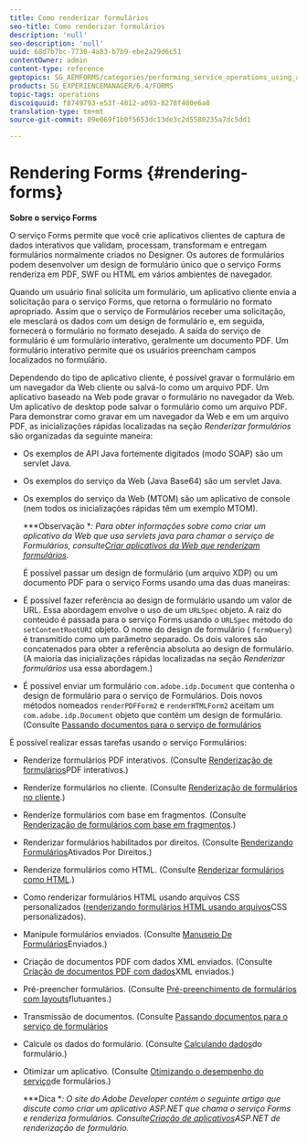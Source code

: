 ```yaml
---
title: Como renderizar formulários
seo-title: Como renderizar formulários
description: 'null'
seo-description: 'null'
uuid: 68d7b7bc-7730-4a83-b7b9-ebe2a29d6c51
contentOwner: admin
content-type: reference
geptopics: SG_AEMFORMS/categories/performing_service_operations_using_apis
products: SG_EXPERIENCEMANAGER/6.4/FORMS
topic-tags: operations
discoiquuid: f8749793-e53f-4812-a093-8278f480e6a8
translation-type: tm+mt
source-git-commit: 09e069f1b0f5653dc13de3c2d5580235a7dc5dd1

---
```



# Rendering Forms {#rendering-forms}

**Sobre o serviço Forms**

O serviço Forms permite que você crie aplicativos clientes de captura de dados interativos que validam, processam, transformam e entregam formulários normalmente criados no Designer. Os autores de formulários podem desenvolver um design de formulário único que o serviço Forms renderiza em PDF, SWF ou HTML em vários ambientes de navegador.

Quando um usuário final solicita um formulário, um aplicativo cliente envia a solicitação para o serviço Forms, que retorna o formulário no formato apropriado. Assim que o serviço de Formulários receber uma solicitação, ele mesclará os dados com um design de formulário e, em seguida, fornecerá o formulário no formato desejado. A saída do serviço de formulário é um formulário interativo, geralmente um documento PDF. Um formulário interativo permite que os usuários preencham campos localizados no formulário.

Dependendo do tipo de aplicativo cliente, é possível gravar o formulário em um navegador da Web cliente ou salvá-lo como um arquivo PDF. Um aplicativo baseado na Web pode gravar o formulário no navegador da Web. Um aplicativo de desktop pode salvar o formulário como um arquivo PDF. Para demonstrar como gravar em um navegador da Web e em um arquivo PDF, as inicializações rápidas localizadas na seção *Renderizar formulários* são organizadas da seguinte maneira:

* Os exemplos de API Java fortemente digitados (modo SOAP) são um servlet Java.
* Os exemplos do serviço da Web (Java Base64) são um servlet Java.
* Os exemplos do serviço da Web (MTOM) são um aplicativo de console (nem todos os inicializações rápidas têm um exemplo MTOM).

   ***Observação **: Para obter informações sobre como criar um aplicativo da Web que usa servlets java para chamar o serviço de Formulários, consulte[Criar aplicativos da Web que renderizam formulários](/help/forms/developing/creating-web-applications-renders-forms.md).*

   É possível passar um design de formulário (um arquivo XDP) ou um documento PDF para o serviço Forms usando uma das duas maneiras:

* É possível fazer referência ao design de formulário usando um valor de URL. Essa abordagem envolve o uso de um `URLSpec` objeto. A raiz do conteúdo é passada para o serviço Forms usando o `URLSpec` método do `setContentRootURI` objeto. O nome do design de formulário ( `formQuery`) é transmitido como um parâmetro separado. Os dois valores são concatenados para obter a referência absoluta ao design de formulário. (A maioria das inicializações rápidas localizadas na seção *Renderizar formulários* usa essa abordagem.)
* É possível enviar um formulário `com.adobe.idp.Document` que contenha o design de formulário para o serviço de Formulários. Dois novos métodos nomeados `renderPDFForm2` e `renderHTMLForm2` aceitam um `com.adobe.idp.Document` objeto que contém um design de formulário. (Consulte [Passando documentos para o serviço de formulários](/help/forms/developing/passing-documents-forms-service.md)

É possível realizar essas tarefas usando o serviço Formulários:

* Renderize formulários PDF interativos. (Consulte [Renderização de formulários](/help/forms/developing/rendering-interactive-pdf-forms.md)PDF interativos.)
* Renderize formulários no cliente. (Consulte [Renderização de formulários no cliente](/help/forms/developing/rendering-forms-client.md).)
* Renderize formulários com base em fragmentos. (Consulte [Renderização de formulários com base em fragmentos](/help/forms/developing/rendering-forms-based-fragments.md).)
* Renderizar formulários habilitados por direitos. (Consulte [Renderizando Formulários](/help/forms/developing/rendering-rights-enabled-forms.md)Ativados Por Direitos.)
* Renderize formulários como HTML. (Consulte [Renderizar formulários como HTML](/help/forms/developing/rendering-forms-html.md).)
* Como renderizar formulários HTML usando arquivos CSS personalizados ([renderizando formulários HTML usando arquivos](/help/forms/developing/rendering-html-forms-using-custom.md)CSS personalizados).
* Manipule formulários enviados. (Consulte [Manuseio De Formulários](/help/forms/developing/handling-submitted-forms.md)Enviados.)
* Criação de documentos PDF com dados XML enviados. (Consulte [Criação de documentos PDF com dados](/help/forms/developing/creating-pdf-documents-submitted-xml.md)XML enviados.)
* Pré-preencher formulários. (Consulte [Pré-preenchimento de formulários com layouts](/help/forms/developing/prepopulating-forms-flowable-layouts.md)flutuantes.)
* Transmissão de documentos. (Consulte [Passando documentos para o serviço de formulários](/help/forms/developing/passing-documents-forms-service.md)
* Calcule os dados do formulário. (Consulte [Calculando dados](/help/forms/developing/calculating-form-data.md)do formulário.)
* Otimizar um aplicativo. (Consulte [Otimizando o desempenho do serviço](/help/forms/developing/optimizing-performance-forms-service.md)de formulários.)

   ***Dica **: O site do Adobe Developer contém o seguinte artigo que discute como criar um aplicativo ASP.NET que chama o serviço Forms e renderiza formulários. Consulte[Criação de aplicativos](https://www.adobe.com/devnet/livecycle/articles/asp_net.html)ASP.NET de renderização de formulário.*

